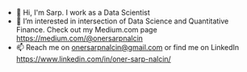 - 👋 Hi, I'm Sarp. I work as a Data Scientist
- 👀 I’m interested in intersection of Data Science and Quantitative Finance. Check out my Medium.com page https://medium.com/@onersarpnalcin
- 📫 Reach me on onersarpnalcin@gmail.com or find me on LinkedIn https://www.linkedin.com/in/oner-sarp-nalcin/

<!---
the-tyler/the-tyler is a ✨ special ✨ repository because its `README.md` (this file) appears on your GitHub profile.
You can click the Preview link to take a look at your changes.
--->
